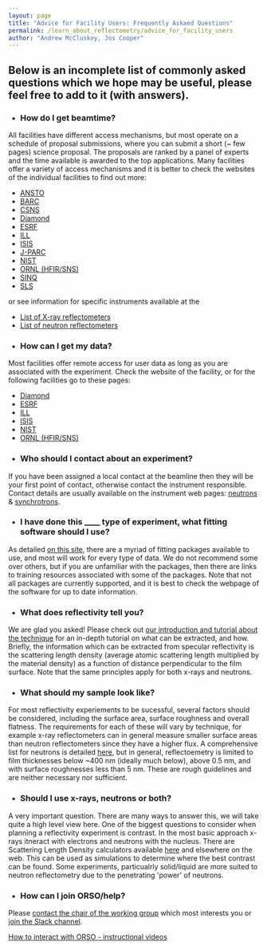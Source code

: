```yaml
---
layout: page
title: "Advice for Facility Users: Frequently Askaed Questions"
permalink: /learn_about_reflectometry/advice_for_facility_users
author: "Andrew McCluskey, Jos Cooper"
---
```


## Below is an incomplete list of commonly asked questions which we hope may be useful, please feel free to add to it (with answers).

* ### How do I get beamtime?

All facilities have different access mechanisms, but most operate on a schedule of proposal submissions, where you can submit a short (~ few pages) science proposal. The proposals are ranked by a panel of experts and the time available is awarded to the top applications. Many facilities offer a variety of access mechanisms and it is better to check the websites of the individual facilities to find out more:

  - [ANSTO](https://www.ansto.gov.au/user-access)
  - [BARC](https://barc.gov.in/)
  - [CSNS](https://user.csns.ihep.ac.cn/)
  - [Diamond](https://www.diamond.ac.uk/Users/Apply-for-Beamtime.html)
  - [ESRF](https://www.esrf.eu/UsersAndScience/UserGuide/Applying)
  - [ILL](https://www.ill.eu/users/applying-for-beamtime/proposal-submission)
  - [ISIS](https://www.isis.stfc.ac.uk/Pages/Apply-for-beamtime.aspx)
  - [J-PARC](https://mlfinfo.jp/en/)
  - [NIST](https://www.nist.gov/ncnr/call-proposals)
  - [ORNL (HFIR/SNS)](https://neutrons.ornl.gov/users/how-submit-proposal)
  - [SINQ](https://www.psi.ch/en/sinq/beamtime-applications)
  - [SLS](https://www.psi.ch/en/sls/users-proposals)

or see information for specific instruments available at the

  - [List of X-ray reflectometers](https://www.reflectometry.org/learn_about_reflectoemtry/list_of_x-ray_reflectometers)
  - [List of neutron reflectometers](https://www.reflectometry.org/learn_about_reflectoemtry/list_of_neutron_reflectometers)

* ### How can I get my data?

Most facilities offer remote access for user data as long as you are associated with the experiment. Check the website of the facility, or for the following facilities go to these pages:

  - [Diamond](https://www.diamond.ac.uk/Users/Experiment-at-Diamond/IT-User-Guide/At-DLS/Access-data.html)
  - [ESRF](https://www.esrf.eu/home/UsersAndScience/support-and-infrastructure/Computing/ComputingOffsite/accessing-experimental-data.html)
  - [ILL](https://login.ill.fr/auth/realms/ILL/protocol/cas/login?service=https%3A%2F%2Fdata.ill.eu%2Flogin_check)
  - [ISIS](https://data.isis.stfc.ac.uk)
  - [NIST](https://ncnr.nist.gov/pub/ncnrdata/)
  - [ORNL (HFIR/SNS)](https://neutrons.ornl.gov/users/data-management)


* ###  Who should I contact about an experiment?

If you have been assigned a local contact at the beamline then they will be your first point of contact, otherwise contact the instrument responsible. Contact details are usually available on the instrument web pages: [neutrons](https://www.reflectometry.org/information/reflectometers/) & [synchrotrons](https://www.reflectometry.org/information/xray_reflectometers/).

* ###  I have done this ____ type of experiment, what fitting software should I use?

As detailed [on this site](https://www.reflectometry.org/learn_about_reflectometry/analysis_software), there are a myriad of fitting packages available to use, and most will work for every type of data. We do not recommend some over others, but if you are unfamiliar with the packages, then there are links to training resources associated with some of the packages. Note that not all packages are currently supported, and it is best to check the webpage of the software for up to date information.

* ###  What does reflectivity tell you?

We are glad you asked! Please check out [our introduction and tutorial about the technique](https://www.reflectometry.org/learn/intro.html) for an in-depth tutorial on what can be extracted, and how. Briefly, the information which can be extracted from specular reflectivity is the scattering length density (average atomic scattering length multiplied by the material density) as a function of distance perpendicular to the film surface. Note that the same principles apply for both x-rays and neutrons.

* ###  What should my sample look like?

For most reflectivity experiements to be sucessful, several factors should be considered, including the surface area, surface roughness and overall flatness. The requirements for each of these will vary by technique, for example x-ray reflectometers can in general measure smaller surface areas than neutron reflectometers since they have a higher flux. A comprehensive list for neutrons is detailed [here](https://www.isis.stfc.ac.uk/Pages/Polref-Sample-design-and-preparation.aspx), but in general, reflectoemetry is limited to film thicknesses below ~400 nm (ideally much below), above 0.5 nm, and with surface roughnesses less than 5 nm. These are rough guidelines and are neither necessary nor sufficient.

* ###  Should I use x-rays, neutrons or both?

A very important question. There are many ways to answer this, we will take quite a high level view here. One of the biggest questions to consider when planning a reflectivity experiment is contrast. In the most basic approach x-rays itneract with electrons and neutrons with the nucleus. There are Scattering Length Density calculators available [here](https://slddb.esss.dk/slddb/material) and elsewhere on the web.  This can be used as simulations to determine where the best contrast can be found. Some experiments, particualrly solid/liquid are more suited to neutron reflectometry due to the penetrating 'power' of neutrons.

* ###  How can I join ORSO/help?

Please [contact the chair of the working group](/organisation_and_communication/contacts/) which most interests you or [join the Slack channel](https://orso-co.slack.com/).

[How to interact with ORSO - instructional videos](https://www.reflectometry.org/information/interact_with_orso/)
